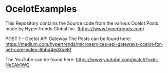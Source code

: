 # OcelotExamples
This Repository contains the Source code from the various Ocelot Posts made by HyperTrends Global Inc. (https://www.hypertrends.com).

POST 1 - Ocelot API Gateway
The Posts can be found here:
https://medium.com/hypertrends/microservices-api-gateways-ocelot-for-net-core-video-8bbd4ed3be8f

The YouTube can be found here:
https://www.youtube.com/watch?v=kl-NeEAb1WQ
